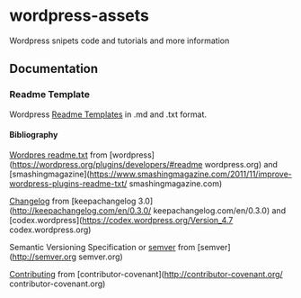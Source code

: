 # wordpress-assets
Wordpress snipets code and tutorials and more information

## Documentation

### Readme Template

Wordpress [Readme Templates](readme/README.md) in .md and .txt format.

#### Bibliography

[Wordpres readme.txt](readme/readme.txt) from [wordpress](https://wordpress.org/plugins/developers/#readme wordpress.org) and [smashingmagazine](https://www.smashingmagazine.com/2011/11/improve-wordpress-plugins-readme-txt/ smashingmagazine.com)

[Changelog](readme/docs/changelog/CHANGELOG.md) from [keepachangelog 3.0](http://keepachangelog.com/en/0.3.0/ keepachangelog.com/en/0.3.0) and [codex.wordpress](https://codex.wordpress.org/Version_4.7 codex.wordpress.org)

Semantic Versioning Specification or [semver](readme/docs/semver/semver.md) from [semver](http://semver.org semver.org)

[Contributing](readme/docs/contributing/CONTRIBUTING.md) from [contributor-covenant](http://contributor-covenant.org/ contributor-covenant.org)



